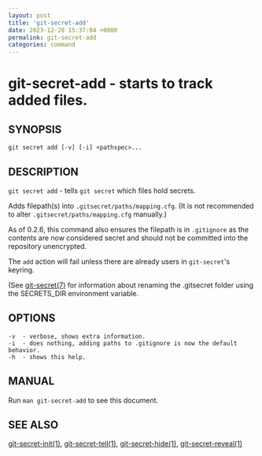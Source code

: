 ```yaml
---
layout: post
title: 'git-secret-add'
date: 2023-12-28 15:37:04 +0000
permalink: git-secret-add
categories: command
---
```

git-secret-add - starts to track added files.
=============================================

## SYNOPSIS

    git secret add [-v] [-i] <pathspec>...


## DESCRIPTION
`git secret add` - tells `git secret` which files hold secrets.

Adds filepath(s) into `.gitsecret/paths/mapping.cfg`.
(It is not recommended to alter `.gitsecret/paths/mapping.cfg` manually.)

As of 0.2.6, this command also ensures the filepath is in `.gitignore`
as the contents are now considered secret and should not be committed into the repository unencrypted.

The `add` action will fail unless there are already users in `git-secret`'s keyring.


(See [git-secret(7)](https://git-secret.io/git-secret) for information about renaming the .gitsecret
folder using the SECRETS_DIR environment variable.

## OPTIONS

    -v  - verbose, shows extra information.
    -i  - does nothing, adding paths to .gitignore is now the default behavior.
    -h  - shows this help.


## MANUAL

Run `man git-secret-add` to see this document.


## SEE ALSO

[git-secret-init(1)](https://git-secret.io/git-secret-init), [git-secret-tell(1)](https://git-secret.io/git-secret-tell),
[git-secret-hide(1)](https://git-secret.io/git-secret-hide), [git-secret-reveal(1)](https://git-secret.io/git-secret-reveal)
